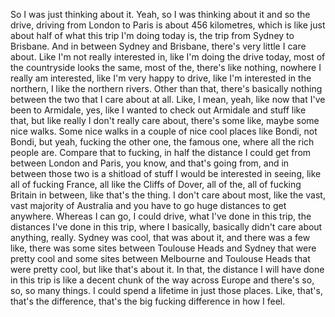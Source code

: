 ﻿So I was just thinking about it. Yeah, so I was thinking about it and so the drive,
driving from London to Paris is about 456 kilometres, which is like just about half
of what this trip I'm doing today is, the trip from Sydney to Brisbane. And in between
Sydney and Brisbane, there's very little I care about. Like I'm not really interested
in, like I'm doing the drive today, most of the countryside looks the same, most of the,
there's like nothing, nowhere I really am interested, like I'm very happy to drive,
like I'm interested in the northern, I like the northern rivers. Other than that, there's
basically nothing between the two that I care about at all. Like, I mean, yeah, like now
that I've been to Armidale, yes, like I wanted to check out Armidale and stuff like that,
but like really I don't really care about, there's some like, maybe some nice walks.
Some nice walks in a couple of nice cool places like Bondi, not Bondi, but yeah, fucking the
other one, the famous one, where all the rich people are. Compare that to fucking, in half
the distance I could get from between London and Paris, you know, and that's going from,
and in between those two is a shitload of stuff I would be interested in seeing, like
all of fucking France, all like the Cliffs of Dover, all of the, all of fucking Britain
in between, like that's the thing. I don't care about most, like the vast, vast majority
of Australia and you have to go huge distances to get anywhere. Whereas I can go, I could
drive, what I've done in this trip, the distances I've done in this trip, where I basically,
basically didn't care about anything, really. Sydney was cool, that was about it, and there
was a few like, there was some sites between Toulouse Heads and Sydney that were pretty
cool and some sites between Melbourne and Toulouse Heads that were pretty cool, but
like that's about it. In that, the distance I will have done in this trip is like a decent
chunk of the way across Europe and there's so, so, so many things. I could spend a lifetime
in just those places. Like, that's, that's the difference, that's the big fucking difference
in how I feel.
